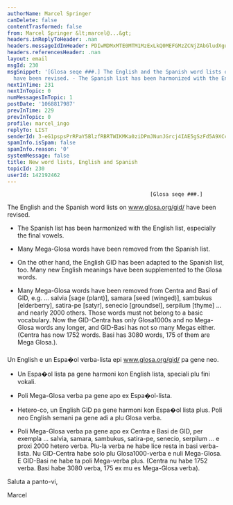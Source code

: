 ```yaml
---
authorName: Marcel Springer
canDelete: false
contentTrasformed: false
from: Marcel Springer &lt;marcel@...&gt;
headers.inReplyToHeader: .nan
headers.messageIdInHeader: PDIwMDMxMTE0MTM1MzExLkQ0MEFGMzZCNjZAbGludXgubG9jYWw+
headers.referencesHeader: .nan
layout: email
msgId: 230
msgSnippet: '[Glosa seqe ###.] The English and the Spanish word lists on www.glosa.org/gid/
  have been revised. - The Spanish list has been harmonized with the English list,'
nextInTime: 231
nextInTopic: 0
numMessagesInTopic: 1
postDate: '1068817987'
prevInTime: 229
prevInTopic: 0
profile: marcel_ingo
replyTo: LIST
senderId: 3-eG1pspsPrRPaY5BlzfRBRTWIKMKa0ziDPmJNunJGrcj4IAE5gSzFd5A9XCcJmHNk_nROjs3ck7Q9uu3fP1VxWzgNj3XJT88KctrA
spamInfo.isSpam: false
spamInfo.reason: '0'
systemMessage: false
title: New word lists, English and Spanish
topicId: 230
userId: 142192462
---
```


                                                  [Glosa seqe ###.]


The English and the Spanish word lists on www.glosa.org/gid/ have been 
revised. 

- The Spanish list has been harmonized with the English list,
  especially the final vowels. 

- Many Mega-Glosa words have been removed from the Spanish list. 

- On the other hand, the English GID has been adapted to the Spanish
  list, too.  Many new English meanings have been supplemented to the
  Glosa words. 

- Many Mega-Glosa words have been removed from Centra and Basi of GID, 
  e.g. ... salvia [sage (plant)], samara [seed (winged)], sambukus
  [elderberry], satira-pe [satyr], senecio [groundsel], serpilum
  [thyme] ... and nearly 2000 others.  Those words must not belong to
  a basic vocabulary.  Now the GID-Centra has only Glosa1000s and no
  Mega-Glosa words any longer, and GID-Basi has not so many Megas
  either. (Centra has now 1752 words.  Basi has 3080 words, 175 of
  them are Mega Glosa.).  

### 

Un English e un Espa�ol verba-lista epi www.glosa.org/gid/ pa gene
neo. 

- Un Espa�ol lista pa gene harmoni kon English lista, speciali plu fini
  vokali. 

- Poli Mega-Glosa verba pa gene apo ex Espa�ol-lista. 

- Hetero-co, un English GID pa gene harmoni kon Espa�ol lista plus.
  Poli neo English semani pa gene adi a plu Glosa verba. 

- Poli Mega-Glosa verba pa gene apo ex Centra e Basi de GID, per
  exempla ... salvia, samara, sambukus, satira-pe, senecio, serpilum
  ... e proxi 2000 hetero verba.  Plu-la verba ne habe lice resta in
  basi verba-lista.  Nu GID-Centra habe solo plu Glosa1000-verba e
  nuli Mega-Glosa.  E GID-Basi ne habe ta poli Mega-verba plus.
  (Centra nu habe 1752 verba.  Basi habe 3080 verba, 175 ex mu es 
  Mega-Glosa verba). 



Saluta a panto-vi, 

Marcel


